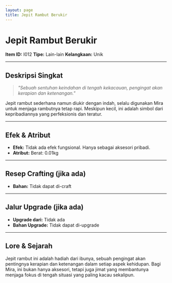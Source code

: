 ```yaml
---
layout: page
title: Jepit Rambut Berukir
---
```

# Jepit Rambut Berukir

**Item ID:** I012
**Tipe:** Lain-lain
**Kelangkaan:** Unik

---

## Deskripsi Singkat
> *"Sebuah sentuhan keindahan di tengah kekacauan, pengingat akan kerapian dan ketenangan."*

Jepit rambut sederhana namun diukir dengan indah, selalu digunakan Mira untuk menjaga rambutnya tetap rapi. Meskipun kecil, ini adalah simbol dari kepribadiannya yang perfeksionis dan teratur.

---

## Efek & Atribut
*   **Efek:** Tidak ada efek fungsional. Hanya sebagai aksesori pribadi.
*   **Atribut:** Berat: 0.01kg

---

## Resep Crafting (jika ada)
*   **Bahan:** Tidak dapat di-craft

---

## Jalur Upgrade (jika ada)
*   **Upgrade dari:** Tidak ada
*   **Bahan Upgrade:** Tidak dapat di-upgrade

---

## Lore & Sejarah
Jepit rambut ini adalah hadiah dari ibunya, sebuah pengingat akan pentingnya kerapian dan ketenangan dalam setiap aspek kehidupan. Bagi Mira, ini bukan hanya aksesori, tetapi juga jimat yang membantunya menjaga fokus di tengah situasi yang paling kacau sekalipun.